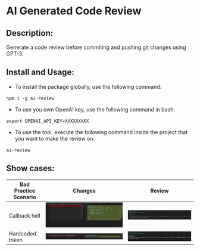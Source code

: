 # AI Generated Code Review

## Description:
Generate a code review before commiting and pushing git changes using GPT-3. 

## Install and Usage:
- To install the package globally, use the following command:
```
npm i -g ai-review
```
- To use you own OpenAI key, use the following command in bash:
```
export OPENAI_API_KEY=XXXXXXXXX
```
- To use the tool, execute the following command inside the project that you want to make the review on:
```
ai-review
```

## Show cases: 


|Bad Practice Scenario| Changes| Review  |
|--|--|--|
| Callback hell | ![First case input](./showcases/first-case-input.png)  |![First case output](./showcases/first-case-output.png)  |
| Hardcoded token | ![Second case input](./showcases/second-case-input.png)  |![Second case output](./showcases/second-case-output.png)  |


